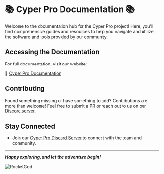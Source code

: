 # 📚 Cyper Pro Documentation 📚

Welcome to the documentation hub for the Cyper Pro project! Here, you'll find comprehensive guides and resources to help you navigate and utilize the software and tools provided by our community.

## Accessing the Documentation

For full documentation, visit our website:

🔗 [Cyper Pro Documentation](https://www.cyper.pro/docs)

## Contributing

Found something missing or have something to add? Contributions are more than welcome! Feel free to submit a PR or reach out to us on our [Discord server](https://discord.gg/7Js2NJ4rHe).

## Stay Connected

- Join our [Cyper Pro Discord Server](https://discord.gg/7Js2NJ4rHe) to connect with the team and community.

---

**_Happy exploring, and let the adventure begin!_**

![RocketGod](https://github.com/RocketGod-git/HackRF-Treasure-Chest/assets/57732082/38158b0d-7a3d-4ae1-918c-3b72b316bbc5)
